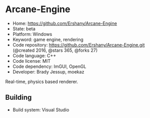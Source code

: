 # Arcane-Engine

- Home: https://github.com/Ershany/Arcane-Engine
- State: beta
- Platform: Windows
- Keyword: game engine, rendering
- Code repository: https://github.com/Ershany/Arcane-Engine.git (@created 2016, @stars 365, @forks 27)
- Code language: C++
- Code license: MIT
- Code dependency: ImGUI, OpenGL
- Developer: Brady Jessup, moekaz

Real-time, physics based renderer.

## Building

- Build system: Visual Studio
